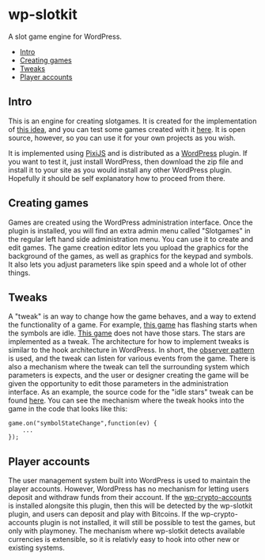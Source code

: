 # wp-slotkit
A slot game engine for WordPress.

* [Intro](#intro)
* [Creating games](#creating-games)
* [Tweaks](#tweaks)
* [Player accounts](#player-accounts)

## Intro

This is an engine for creating slotgames. It is created for the implementation of [this idea](http://charityspin.freesite.host/about/), and you can test some games created with it [here](http://charityspin.freesite.host/). It is open source, however, so you can use it for your own projects as you wish.

It is implemented using [PixiJS](http://www.pixijs.com/) and is distributed as a [WordPress](https://wordpress.org/) plugin. If you want to test it, just install WordPress, then download the zip file and install it to your site as you would install any other WordPress plugin. Hopefully it should be self explanatory how to proceed from there.

## Creating games

Games are created using the WordPress administration interface. Once the plugin is installed, you will find an extra admin menu called "Slotgames" in the regular left hand side administration menu. You can use it to create and edit games. The game creation editor lets you upload the graphics for the background of the games, as well as graphics for the keypad and symbols. It also lets you adjust parameters like spin speed and a whole lot of other things.

## Tweaks

A "tweak" is an way to change how the game behaves, and a way to extend the functionality of a game. For example, [this game](http://charityspin.freesite.host/slotgame/classic/) has flashing starts when the symbols are idle. [This game](http://charityspin.freesite.host/slotgame/spot-the-big-five/) does not have those stars. The stars are implemented as a tweak. The architecture for how to implement tweaks is similar to the hook architecture in WordPress. In short, the [observer pattern](https://en.wikipedia.org/wiki/Observer_pattern) is used, and the tweak can listen for various events from the game. There is also a mechanism where the tweak can tell the surrounding system which parameters is expects, and the user or designer creating the game will be given the opportunity to edit those parameters in the administration interface. As an example, the source code for the "idle stars" tweak can be found [here](https://github.com/limikael/wp-slotkit/blob/master/tweaks/idle-stars.js). You can see the mechanism where the tweak hooks into the game in the code that looks like this:

```
game.on("symbolStateChange",function(ev) {
    ...
});
```

## Player accounts

The user management system built into WordPress is used to maintain the player accounts. However, WordPress has no mechanism for letting users deposit and withdraw funds from their account. If the [wp-crypto-accounts](https://github.com/limikael/wp-crypto-accounts) is installed alongsite this plugin, then this will be detected by the wp-slotkit plugin, and users can deposit and play with Bitcoins. If the wp-crypto-accounts plugin is not installed, it will still be possible to test the games, but only with playmoney. The mechanism where wp-slotkit detects available currencies is extensible, so it is relativly easy to hook into other new or existing systems.

